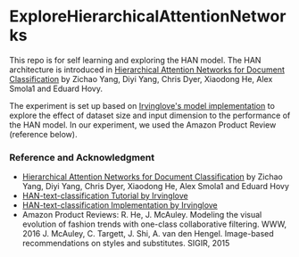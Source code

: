 # ExploreHierarchicalAttentionNetworks
This repo is for self learning and exploring the HAN model. The HAN architecture is introduced in [Hierarchical Attention Networks for Document Classification](https://www.cs.cmu.edu/~diyiy/docs/naacl16.pdf) by Zichao Yang, Diyi Yang, Chris Dyer, Xiaodong He, Alex Smola1 and Eduard Hovy.

The experiment is set up based on [Irvinglove's model implementation](https://github.com/Irvinglove/HAN-text-classification/blob/master/HAN_model.py) to explore the effect of dataset size and input dimension to the performance of the HAN model. In our experiment, we used the Amazon Product Review (reference below).


### Reference and Acknowledgment
* [Hierarchical Attention Networks for Document Classification](https://www.cs.cmu.edu/~diyiy/docs/naacl16.pdf) by Zichao Yang, Diyi Yang, Chris Dyer, Xiaodong He, Alex Smola1 and Eduard Hovy<br />
* [HAN-text-classification Tutorial by Irvinglove](https://blog.csdn.net/Irving_zhang/article/details/77868620)<br />
* [HAN-text-classification Implementation by Irvinglove](https://github.com/Irvinglove/HAN-text-classification) <br />
* Amazon Product Reviews: R. He, J. McAuley. Modeling the visual evolution of fashion trends with one-class collaborative filtering. WWW, 2016 J. McAuley, C. Targett, J. Shi, A. van den Hengel. Image-based recommendations on styles and substitutes. SIGIR, 2015
